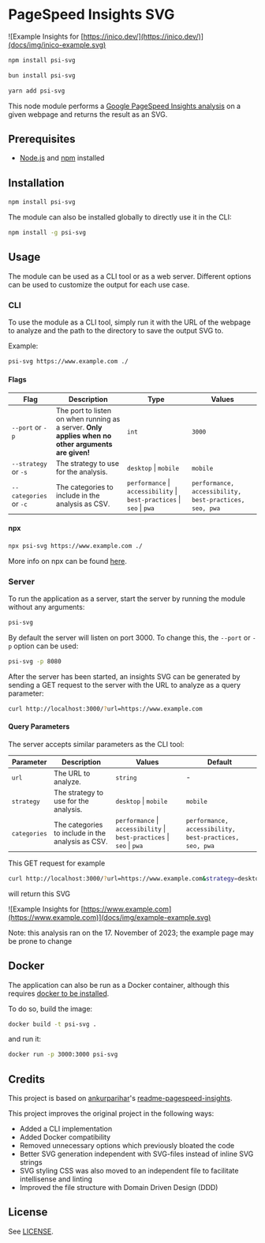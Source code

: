 # PageSpeed Insights SVG

![Example Insights for [https://inico.dev/](https://inico.dev/)](docs/img/inico-example.svg)

```bash
npm install psi-svg
```

```bash
bun install psi-svg
```

```bash
yarn add psi-svg
```

This node module performs a [Google PageSpeed Insights analysis](https://developers.google.com/speed/pagespeed/insights/) on a given webpage and returns the result as an SVG.

## Prerequisites

* [Node.js](https://nodejs.org/en/) and [npm](https://www.npmjs.com/) installed

## Installation

```bash
npm install psi-svg
```

The module can also be installed globally to directly use it in the CLI:

```bash
npm install -g psi-svg
```


## Usage

The module can be used as a CLI tool or as a web server. Different options can be used to customize the output for each use case.

### CLI

To use the module as a CLI tool, simply run it with the URL of the webpage to analyze and the path to the directory to save the output SVG to.

Example:

```bash
psi-svg https://www.example.com ./
```

#### Flags

| Flag                   | Description                                                                                         | Type                                                                   | Values                                                 |
| ---------------------- | --------------------------------------------------------------------------------------------------- | ---------------------------------------------------------------------- | ------------------------------------------------------ |
| `--port` or `-p`       | The port to listen on when running as a server. **Only applies when no other arguments are given!** | `int`                                                                  | `3000`                                                 |
| `--strategy` or `-s`   | The strategy to use for the analysis.                                                               | `desktop` \| `mobile`                                                  | `mobile`                                               |
| `--categories` or `-c` | The categories to include in the analysis as CSV.                                                   | `performance` \| `accessibility` \| `best-practices` \| `seo` \| `pwa` | `performance, accessibility, best-practices, seo, pwa` |

#### npx

```bash
npx psi-svg https://www.example.com ./
```

More info on npx can be found [here](https://docs.npmjs.com/cli/v7/commands/npx).

### Server

To run the application as a server, start the server by running the module without any arguments:

```bash
psi-svg
```

By default the server will listen on port 3000. To change this, the `--port` or `-p` option can be used:

```bash
psi-svg -p 8080
```

After the server has been started, an insights SVG can be generated by sending a GET request to the server with the URL to analyze as a query parameter:

```bash
curl http://localhost:3000/?url=https://www.example.com
```

#### Query Parameters

The server accepts similar parameters as the CLI tool:

| Parameter    | Description                                       | Values                                                                 | Default                                                |
| ------------ | ------------------------------------------------- | ---------------------------------------------------------------------- | ------------------------------------------------------ |
| `url`        | The URL to analyze.                               | `string`                                                               | -                                                      |
| `strategy`   | The strategy to use for the analysis.             | `desktop` \| `mobile`                                                  | `mobile`                                               |
| `categories` | The categories to include in the analysis as CSV. | `performance` \| `accessibility` \| `best-practices` \| `seo` \| `pwa` | `performance, accessibility, best-practices, seo, pwa` |

This GET request for example

```bash
curl http://localhost:3000/?url=https://www.example.com&strategy=desktop&categories=performance,accessibility,seo
```

will return this SVG

![Example Insights for [https://www.example.com](https://www.example.com)](docs/img/example-example.svg)

Note: this analysis ran on the 17. November of 2023; the example page may be prone to change

## Docker

The application can also be run as a Docker container, although this requires [docker to be installed](https://docs.docker.com/engine/install/).

To do so, build the image:

```bash
docker build -t psi-svg .
```

and run it:

```bash
docker run -p 3000:3000 psi-svg
```

## Credits

This project is based on [ankurparihar](https://github.com/ankurparihar)'s [readme-pagespeed-insights](https://github.com/ankurparihar/readme-pagespeed-insights).

This project improves the original project in the following ways:

* Added a CLI implementation
* Added Docker compatibility
* Removed unnecessary options which previously bloated the code
* Better SVG generation independent with SVG-files instead of inline SVG strings
* SVG styling CSS was also moved to an independent file to facilitate intellisense and linting
* Improved the file structure with Domain Driven Design (DDD)

## License

See [LICENSE](LICENSE).